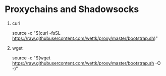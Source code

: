 # Proxychains and Shadowsocks

1. curl

    source -c "$(curl -fsSL https://raw.githubusercontent.com/wettk/proxy/master/bootstrap.sh)"
    
2. wget

    source -c "$(wget https://raw.githubusercontent.com/wettk/proxy/master/bootstrap.sh -O -)"
